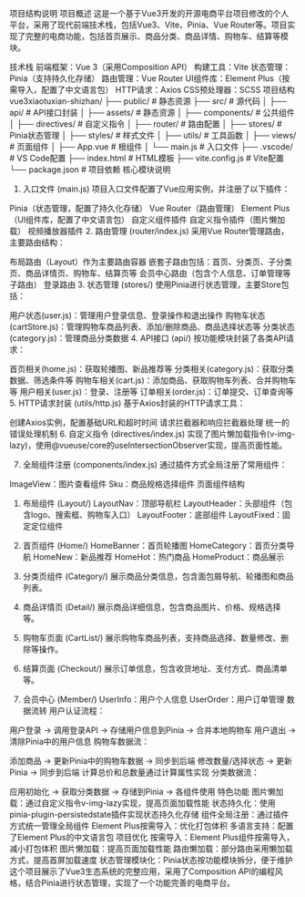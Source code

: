  
项目结构说明
项目概述
这是一个基于Vue3开发的开源电商平台项目修改的个人平台，采用了现代前端技术栈，包括Vue3、Vite、Pinia、Vue Router等。项目实现了完整的电商功能，包括首页展示、商品分类、商品详情、购物车、结算等模块。

技术栈
前端框架：Vue 3（采用Composition API）
构建工具：Vite
状态管理：Pinia（支持持久化存储）
路由管理：Vue Router
UI组件库：Element Plus（按需导入，配置了中文语言包）
HTTP请求：Axios
CSS预处理器：SCSS
项目结构
vue3xiaotuxian-shizhan/
├── public/                 # 静态资源
├── src/                    # 源代码
│   ├── api/                # API接口封装
│   ├── assets/             # 静态资源
│   ├── components/         # 公共组件
│   ├── directives/         # 自定义指令
│   ├── router/             # 路由配置
│   ├── stores/             # Pinia状态管理
│   ├── styles/             # 样式文件
│   ├── utils/              # 工具函数
│   ├── views/              # 页面组件
│   ├── App.vue             # 根组件
│   └── main.js             # 入口文件
├── .vscode/                # VS Code配置
├── index.html              # HTML模板
├── vite.config.js          # Vite配置
└── package.json            # 项目依赖
核心模块说明
1. 入口文件 (main.js)
项目入口文件配置了Vue应用实例，并注册了以下插件：

Pinia（状态管理，配置了持久化存储）
Vue Router（路由管理）
Element Plus（UI组件库，配置了中文语言包）
自定义组件插件
自定义指令插件（图片懒加载）
视频播放器插件
2. 路由管理 (router/index.js)
采用Vue Router管理路由，主要路由结构：

布局路由（Layout）作为主要路由容器
嵌套子路由包括：首页、分类页、子分类页、商品详情页、购物车、结算页等
会员中心路由（包含个人信息、订单管理等子路由）
登录路由
3. 状态管理 (stores/)
使用Pinia进行状态管理，主要Store包括：

用户状态(user.js)：管理用户登录信息、登录操作和退出操作
购物车状态(cartStore.js)：管理购物车商品列表、添加/删除商品、商品选择状态等
分类状态(category.js)：管理商品分类数据
4. API接口 (api/)
按功能模块封装了各类API请求：

首页相关(home.js)：获取轮播图、新品推荐等
分类相关(category.js)：获取分类数据、筛选条件等
购物车相关(cart.js)：添加商品、获取购物车列表、合并购物车等
用户相关(user.js)：登录、注册等
订单相关(order.js)：订单提交、订单查询等
5. HTTP请求封装 (utils/http.js)
基于Axios封装的HTTP请求工具：

创建Axios实例，配置基础URL和超时时间
请求拦截器和响应拦截器处理
统一的错误处理机制
6. 自定义指令 (directives/index.js)
实现了图片懒加载指令(v-img-lazy)，使用@vueuse/core的useIntersectionObserver实现，提高页面性能。

7. 全局组件注册 (components/index.js)
通过插件方式全局注册了常用组件：

ImageView：图片查看组件
Sku：商品规格选择组件
页面组件结构
1. 布局组件 (Layout/)
LayoutNav：顶部导航栏
LayoutHeader：头部组件（包含logo、搜索框、购物车入口）
LayoutFooter：底部组件
LayoutFixed：固定定位组件
2. 首页组件 (Home/)
HomeBanner：首页轮播图
HomeCategory：首页分类导航
HomeNew：新品推荐
HomeHot：热门商品
HomeProduct：商品展示
3. 分类页组件 (Category/)
展示商品分类信息，包含面包屑导航、轮播图和商品列表。

4. 商品详情页 (Detail/)
展示商品详细信息，包含商品图片、价格、规格选择等。

5. 购物车页面 (CartList/)
展示购物车商品列表，支持商品选择、数量修改、删除等操作。

6. 结算页面 (Checkout/)
展示订单信息，包含收货地址、支付方式、商品清单等。

7. 会员中心 (Member/)
UserInfo：用户个人信息
UserOrder：用户订单管理
数据流转
用户认证流程：

用户登录 → 调用登录API → 存储用户信息到Pinia → 合并本地购物车
用户退出 → 清除Pinia中的用户信息
购物车数据流：

添加商品 → 更新Pinia中的购物车数据 → 同步到后端
修改数量/选择状态 → 更新Pinia → 同步到后端
计算总价和总数量通过计算属性实现
分类数据流：

应用初始化 → 获取分类数据 → 存储到Pinia → 各组件使用
特色功能
图片懒加载：通过自定义指令v-img-lazy实现，提高页面加载性能
状态持久化：使用pinia-plugin-persistedstate插件实现状态持久化存储
组件全局注册：通过插件方式统一管理全局组件
Element Plus按需导入：优化打包体积
多语言支持：配置了Element Plus的中文语言包
项目优化
按需导入：Element Plus组件按需导入，减小打包体积
图片懒加载：提高页面加载性能
路由懒加载：部分路由采用懒加载方式，提高首屏加载速度
状态管理模块化：Pinia状态按功能模块拆分，便于维护
这个项目展示了Vue3生态系统的完整应用，采用了Composition API的编程风格，结合Pinia进行状态管理，实现了一个功能完善的电商平台。
